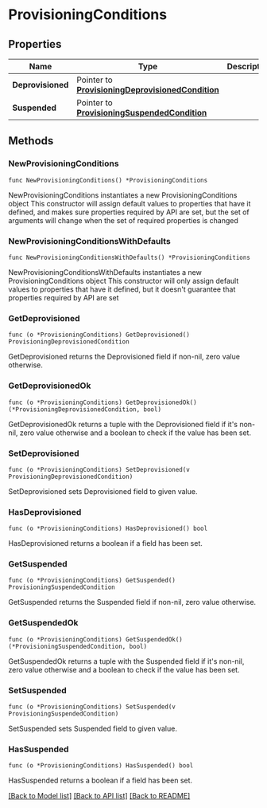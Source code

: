 # ProvisioningConditions

## Properties

Name | Type | Description | Notes
------------ | ------------- | ------------- | -------------
**Deprovisioned** | Pointer to [**ProvisioningDeprovisionedCondition**](ProvisioningDeprovisionedCondition.md) |  | [optional] 
**Suspended** | Pointer to [**ProvisioningSuspendedCondition**](ProvisioningSuspendedCondition.md) |  | [optional] 

## Methods

### NewProvisioningConditions

`func NewProvisioningConditions() *ProvisioningConditions`

NewProvisioningConditions instantiates a new ProvisioningConditions object
This constructor will assign default values to properties that have it defined,
and makes sure properties required by API are set, but the set of arguments
will change when the set of required properties is changed

### NewProvisioningConditionsWithDefaults

`func NewProvisioningConditionsWithDefaults() *ProvisioningConditions`

NewProvisioningConditionsWithDefaults instantiates a new ProvisioningConditions object
This constructor will only assign default values to properties that have it defined,
but it doesn't guarantee that properties required by API are set

### GetDeprovisioned

`func (o *ProvisioningConditions) GetDeprovisioned() ProvisioningDeprovisionedCondition`

GetDeprovisioned returns the Deprovisioned field if non-nil, zero value otherwise.

### GetDeprovisionedOk

`func (o *ProvisioningConditions) GetDeprovisionedOk() (*ProvisioningDeprovisionedCondition, bool)`

GetDeprovisionedOk returns a tuple with the Deprovisioned field if it's non-nil, zero value otherwise
and a boolean to check if the value has been set.

### SetDeprovisioned

`func (o *ProvisioningConditions) SetDeprovisioned(v ProvisioningDeprovisionedCondition)`

SetDeprovisioned sets Deprovisioned field to given value.

### HasDeprovisioned

`func (o *ProvisioningConditions) HasDeprovisioned() bool`

HasDeprovisioned returns a boolean if a field has been set.

### GetSuspended

`func (o *ProvisioningConditions) GetSuspended() ProvisioningSuspendedCondition`

GetSuspended returns the Suspended field if non-nil, zero value otherwise.

### GetSuspendedOk

`func (o *ProvisioningConditions) GetSuspendedOk() (*ProvisioningSuspendedCondition, bool)`

GetSuspendedOk returns a tuple with the Suspended field if it's non-nil, zero value otherwise
and a boolean to check if the value has been set.

### SetSuspended

`func (o *ProvisioningConditions) SetSuspended(v ProvisioningSuspendedCondition)`

SetSuspended sets Suspended field to given value.

### HasSuspended

`func (o *ProvisioningConditions) HasSuspended() bool`

HasSuspended returns a boolean if a field has been set.


[[Back to Model list]](../README.md#documentation-for-models) [[Back to API list]](../README.md#documentation-for-api-endpoints) [[Back to README]](../README.md)


